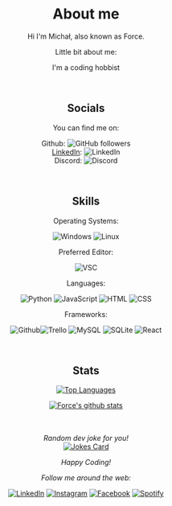 <div align="center">

# About me

Hi I'm Michał, also known as Force.
</br>

Little bit about me:

I'm a coding hobbist

</br>

## Socials

You can find me on:

Github: ![GitHub followers](https://img.shields.io/github/followers/force-7?label=Followers&style=flat-square&logo=github)<br>
[LinkedIn](https://www.linkedin.com/in/michał-pawełczyk-7a55461b6/): ![LinkedIn](https://img.shields.io/badge/Name:-Michał%20Pawełczyk-blue?style=flat-square&logo=linkedin)<br>
Discord: ![Discord](https://img.shields.io/badge/Tag-Force%230761-blue?style=flat-square&logo=discord)<br>


</br>

## Skills

Operating Systems:

![Windows](https://img.shields.io/badge/OS-Win10-blue?style=flat-square&logo=windows)
![Linux](https://img.shields.io/badge/OS-Ubuntu-blue?style=flat-square&logo=ubuntu)

Preferred Editor:

![VSC](https://img.shields.io/badge/Editor-VSC-blue?style=flat-square&logo=visual-studio-code) 

Languages:

![Python](https://img.shields.io/badge/Code-Python-blue?style=flat-square&logo=python) ![JavaScript](https://img.shields.io/badge/Code-JavaScript-blue?style=flat-square&logo=javascript)  ![HTML](https://img.shields.io/badge/Code-HTML-blue?style=flat-square&logo=HTML) ![CSS](https://img.shields.io/badge/Code-CSS-blue?style=flat-square&logo=CSS) 

Frameworks:

![Github](https://img.shields.io/badge/Tool-Github-blue?style=flat-square&logo=github)![Trello](https://img.shields.io/badge/Tool-Trello-blue?style=flat-square&logo=trello) ![MySQL](https://img.shields.io/badge/Tool-MySQL-blue?style=flat-square&logo=MySQL) ![SQLite](https://img.shields.io/badge/Tool-SQLite-blue?style=flat-square&logo=SQLite) ![React](https://img.shields.io/badge/Tool-React-blue?style=flat-square&logo=React) 

</br>
</div>

<div align="center">

## Stats

[![Top Languages](https://github-readme-stats.vercel.app/api/top-langs/?username=Force-7&theme=tokyonight&layout=compact)](https://github.com/anuraghazra/github-readme-stats)

[![Force's github stats](https://github-readme-stats.vercel.app/api?username=Force-7&theme=tokyonight)](https://github.com/anuraghazra/github-readme-stats)

</br>
</br>
<i>Random dev joke for you!</i><br>
<a href="https://readme-jokes.vercel.app"><img align="center" src="https://readme-jokes.vercel.app/api?bgColor=%23073b4c&textColor=%2306d6a0&aColor=%2306d6a0&borderColor=%2306d6a0" alt="Jokes Card"></a>

<i>Happy Coding!</i>

<i>Follow me around the web:</i><br>



<a href="https://www.linkedin.com/in/michał-pawełczyk-7a55461b6/" target="_blank"><img src="https://img.shields.io/badge/LinkedIn-%230077B5.svg?&style=flat-square&logo=linkedin&logoColor=white" alt="LinkedIn"></a>
<a href="https://www.instagram.com/forcus7/"><img src="https://img.shields.io/badge/Instagram-%23E4405F.svg?&style=flat-square&logo=instagram&logoColor=white" alt="Instagram"></a>
<a href="https://www.facebook.com/profile.php?id=100000680847293" target="_blank"><img src="https://img.shields.io/badge/Facebook-%231877F2.svg?&style=flat-square&logo=facebook&logoColor=white" alt="Facebook"></a>
<a href="https://open.spotify.com/user/1173758352" target="_blank"><img src="https://img.shields.io/badge/Spotify-%231ED760.svg?&style=flat-square&logo=spotify&logoColor=white" alt="Spotify"></a>



</div>
